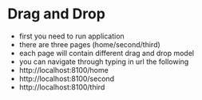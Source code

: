 # Drag and Drop
- first you need to run application
- there are three pages (home/second/third)
- each page will contain different drag and drop model
- you can navigate through typing in url the following
- http://localhost:8100/home
- http://localhost:8100/second
- http://localhost:8100/third
